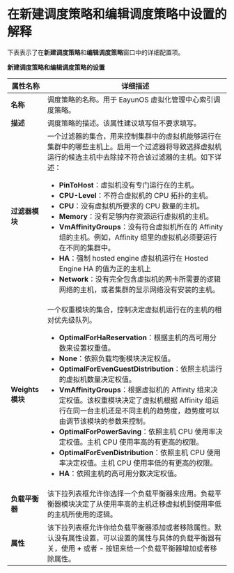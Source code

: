 # 在新建调度策略和编辑调度策略中设置的解释

下表表示了在**新建调度策略**和**编辑调度策略**窗口中的详细配置项。

**新建调度策略和编辑调度策略的设置**

|属性名称|详细描述|
|--------|--------|
|**名称**|调度策略的名称。用于 EayunOS 虚拟化管理中心索引调度策略。|
|**描述**|调度策略的描述。该属性建议填写但不要求填写。|
|**过滤器模块**|一个过滤器的集合，用来控制集群中的虚拟机能够运行在集群中的哪些主机上。启用一个过滤器将导致选择虚拟机运行的候选主机中去除掉不符合该过滤器的主机。如下详述：<ul><li>**PinToHost**：虚拟机没有专门运行在的主机。</li><li>**CPU-Level**：不符合虚拟机的 CPU 拓扑的主机。</li><li>**CPU**：没有虚拟机所要求的 CPU 数量的主机。</li><li>**Memory**：没有足够内存资源运行虚拟机的主机。</li><li>**VmAffinityGroups**：没有符合虚拟机所在的 Affinity 组的主机。例如，Affinity 组里的虚拟机必须要运行在不同的集群中。</li><li>**HA**：强制 hosted engine 虚拟机运行在 Hosted Engine HA 的值为正的主机上</li><li>**Network**：没有完全包含虚拟机的网卡所需要的逻辑网络的主机，或者集群的显示网络没有安装的主机。</li></ul>|
|**Weights 模块**|一个权重模块的集合，控制决定虚拟机运行在的主机的相对优先级队列。<ul><li>**OptimalForHaReservation**：根据主机的高可用分数来设置权重值。</li><li>**None**：依照负载均衡模块决定权值。</li><li>**OptimalForEvenGuestDistribution**：依照主机运行的虚拟机数量决定权值。</li><li>**VmAffinityGroups**：根据虚拟机的 Affinity 组来决定权值。该权重模块决定了虚拟机根据 Affinity 组运行在同一台主机还是不同主机的趋势度，趋势度可以由调节该模块的参数来控制。</li><li>**OptimalForPowerSaving**：依照主机 CPU 使用率决定权值。主机 CPU 使用率高的有更高的权限。</li><li>**OptimalForEvenDistribution**：依照主机 CPU 使用率决定权值。主机 CPU 使用率低的有更高的权限。</li><li>**HA**：依照主机的高可用分数决定权值。</li></ul>|
|**负载平衡器**|该下拉列表框允许你选择一个负载平衡器来应用。负载平衡器模块决定了从使用率高的主机迁移虚拟机到使用率低的主机所使用的逻辑。|
|**属性**|该下拉列表框允许你给负载平衡器添加或者移除属性。默认没有属性设置，可以设置的属性与具体的负载平衡器有关，使用 **+** 或者 **-** 按钮来给一个负载平衡器增加或者移除属性。|
